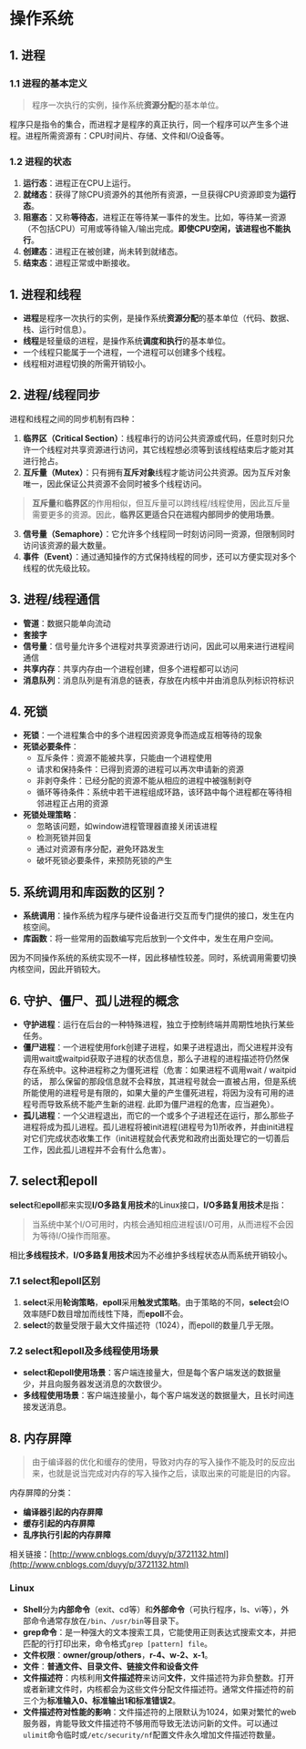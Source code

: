 # 操作系统

## 1. 进程
### 1.1 进程的基本定义
> 程序一次执行的实例，操作系统**资源分配**的基本单位。

程序只是指令的集合，而进程才是程序的真正执行，同一个程序可以产生多个进程。进程所需资源有：CPU时间片、存储、文件和I/O设备等。

### 1.2 进程的状态
1. **运行态**：进程正在CPU上运行。
2. **就绪态**：获得了除CPU资源外的其他所有资源，一旦获得CPU资源即变为**运行态**。
3. **阻塞态**：又称**等待态**，进程正在等待某一事件的发生。比如，等待某一资源（不包括CPU）可用或等待输入/输出完成。**即使CPU空闲，该进程也不能执行**。
4. **创建态**：进程正在被创建，尚未转到就绪态。
5. **结束态**：进程正常或中断接收。






## 1. 进程和线程
* **进程**是程序一次执行的实例，是操作系统**资源分配**的基本单位（代码、数据、栈、运行时信息）。
* **线程**是轻量级的进程，是操作系统**调度和执行**的基本单位。
* 一个线程只能属于一个进程，一个进程可以创建多个线程。
* 线程相对进程切换的所需开销较小。

## 2. 进程/线程同步
进程和线程之间的同步机制有四种：
1. **临界区（Critical Section）**：线程串行的访问公共资源或代码，任意时刻只允许一个线程对共享资源进行访问，其它线程想必须等到该线程结束后才能对其进行抢占。
2. **互斥量（Mutex）**：只有拥有**互斥对象**线程才能访问公共资源。因为互斥对象唯一，因此保证公共资源不会同时被多个线程访问。

> **互斥量**和**临界区**的作用相似，但互斥量可以跨线程/线程使用，因此互斥量需要更多的资源。因此，**临界区更适合只在进程内部同步的使用场景**。

3. **信号量（Semaphore）**：它允许多个线程同一时刻访问同一资源，但限制同时访问该资源的最大数量。
4. **事件（Event）**：通过通知操作的方式保持线程的同步，还可以方便实现对多个线程的优先级比较。

## 3. 进程/线程通信
* **管道**：数据只能单向流动
* **套接字**
* **信号量**：信号量允许多个进程对共享资源进行访问，因此可以用来进行进程间通信
* **共享内存**：共享内存由一个进程创建，但多个进程都可以访问
* **消息队列**：消息队列是有消息的链表，存放在内核中并由消息队列标识符标识

## 4. 死锁
* **死锁**：一个进程集合中的多个进程因资源竞争而造成互相等待的现象
* **死锁必要条件**：
    - 互斥条件：资源不能被共享，只能由一个进程使用
    - 请求和保持条件：已得到资源的进程可以再次申请新的资源
    - 非剥夺条件：已经分配的资源不能从相应的进程中被强制剥夺
    - 循环等待条件：系统中若干进程组成环路，该环路中每个进程都在等待相邻进程正占用的资源
* **死锁处理策略**：
    - 忽略该问题，如window进程管理器直接关闭该进程
    - 检测死锁并回复
    - 通过对资源有序分配，避免环路发生
    - 破坏死锁必要条件，来预防死锁的产生

## 5. 系统调用和库函数的区别？
* **系统调用**：操作系统为程序与硬件设备进行交互而专门提供的接口，发生在内核空间。
* **库函数**：将一些常用的函数编写完后放到一个文件中，发生在用户空间。

因为不同操作系统的系统实现不一样，因此移植性较差。同时，系统调用需要切换内核空间，因此开销较大。

## 6. 守护、僵尸、孤儿进程的概念
* **守护进程**：运行在后台的一种特殊进程，独立于控制终端并周期性地执行某些任务。
* **僵尸进程**：一个进程使用fork创建子进程，如果子进程退出，而父进程并没有调用wait或waitpid获取子进程的状态信息，那么子进程的进程描述符仍然保存在系统中。这种进程称之为僵死进程（危害：如果进程不调用wait / waitpid的话， 那么保留的那段信息就不会释放，其进程号就会一直被占用，但是系统所能使用的进程号是有限的，如果大量的产生僵死进程，将因为没有可用的进程号而导致系统不能产生新的进程. 此即为僵尸进程的危害，应当避免）。
* **孤儿进程**：一个父进程退出，而它的一个或多个子进程还在运行，那么那些子进程将成为孤儿进程。孤儿进程将被init进程(进程号为1)所收养，并由init进程对它们完成状态收集工作（init进程就会代表党和政府出面处理它的一切善后工作，因此孤儿进程并不会有什么危害）。

## 7. select和epoll
**select**和**epoll**都来实现**I/O多路复用技术**的Linux接口，**I/O多路复用技术**是指：
> 当系统中某个I/O可用时，内核会通知相应进程该I/O可用，从而进程不会因为等待I/O操作而阻塞。

相比**多线程技术**，**I/O多路复用技术**因为不必维护多线程状态从而系统开销较小。

### 7.1 select和epoll区别
1. **select**采用**轮询策略**，**epoll**采用**触发式策略**。由于策略的不同，**select**会IO效率随FD数目增加而线性下降，而**epoll**不会。
2. **select**的数量受限于最大文件描述符（1024），而epoll的数量几乎无限。
### 7.2 select和epoll及多线程使用场景
* **select和epoll使用场景**：客户端连接量大，但是每个客户端发送的数据量少，并且向服务器发送消息的次数很少。
* **多线程使用场景**：客户端连接量小，每个客户端发送的数据量大，且长时间连接发送消息。

## 8. 内存屏障
> 由于编译器的优化和缓存的使用，导致对内存的写入操作不能及时的反应出来，也就是说当完成对内存的写入操作之后，读取出来的可能是旧的内容。

内存屏障的分类：
* **编译器引起的内存屏障**
* **缓存引起的内存屏障**
* **乱序执行引起的内存屏障**

相关链接：[http://www.cnblogs.com/duyy/p/3721132.html](http://www.cnblogs.com/duyy/p/3721132.html)

### Linux
* **Shell**分为**内部命令**（exit、cd等）和**外部命令**（可执行程序，ls、vi等），外部命令通常存放在`/bin`、`/usr/bin`等目录下。
* **grep命令**：是一种强大的文本搜索工具，它能使用正则表达式搜索文本，并把匹配的行打印出来，命令格式`grep [pattern] file`。
* **文件权限**：**owner/group/others**，**r-4、w-2、x-1**。
* **文件**：**普通文件、目录文件、链接文件和设备文件**
* **文件描述符**：内核利用**文件描述符**来访问**文件**，文件描述符为非负整数。打开或者新建文件时，内核都会为这些文件分配文件描述符。通常文件描述符的前三个为**标准输入0、标准输出1和标准错误2**。
* **文件描述符对性能的影响**：文件描述符的上限默认为1024，如果对繁忙的web服务器，肯能导致文件描述符不够用而导致无法访问新的文件。可以通过`ulimit`命令临时或`/etc/security/nf`配置文件永久增加文件描述符数量。
